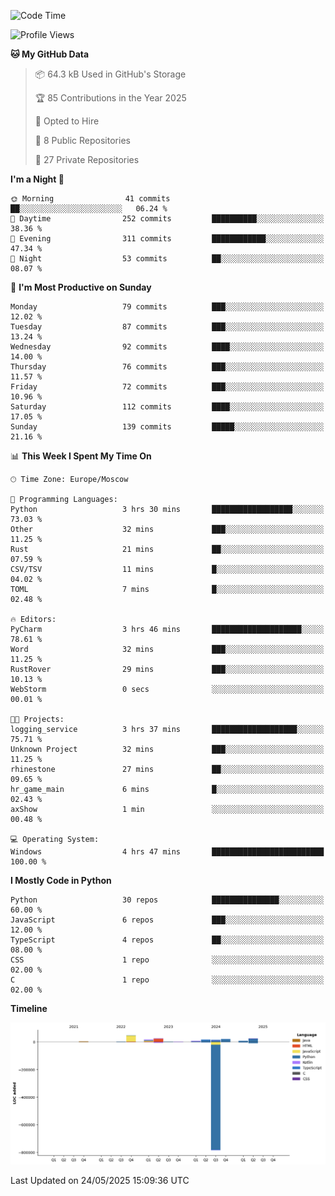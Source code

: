 <!--START_SECTION:waka-->
![Code Time](http://img.shields.io/badge/Code%20Time-672%20hrs%206%20mins-blue)

![Profile Views](http://img.shields.io/badge/Profile%20Views-0-blue)

**🐱 My GitHub Data** 

> 📦 64.3 kB Used in GitHub's Storage 
 > 
> 🏆 85 Contributions in the Year 2025
 > 
> 💼 Opted to Hire
 > 
> 📜 8 Public Repositories 
 > 
> 🔑 27 Private Repositories 
 > 
**I'm a Night 🦉** 

```text
🌞 Morning                41 commits          ██░░░░░░░░░░░░░░░░░░░░░░░   06.24 % 
🌆 Daytime                252 commits         ██████████░░░░░░░░░░░░░░░   38.36 % 
🌃 Evening                311 commits         ████████████░░░░░░░░░░░░░   47.34 % 
🌙 Night                  53 commits          ██░░░░░░░░░░░░░░░░░░░░░░░   08.07 % 
```
📅 **I'm Most Productive on Sunday** 

```text
Monday                   79 commits          ███░░░░░░░░░░░░░░░░░░░░░░   12.02 % 
Tuesday                  87 commits          ███░░░░░░░░░░░░░░░░░░░░░░   13.24 % 
Wednesday                92 commits          ████░░░░░░░░░░░░░░░░░░░░░   14.00 % 
Thursday                 76 commits          ███░░░░░░░░░░░░░░░░░░░░░░   11.57 % 
Friday                   72 commits          ███░░░░░░░░░░░░░░░░░░░░░░   10.96 % 
Saturday                 112 commits         ████░░░░░░░░░░░░░░░░░░░░░   17.05 % 
Sunday                   139 commits         █████░░░░░░░░░░░░░░░░░░░░   21.16 % 
```


📊 **This Week I Spent My Time On** 

```text
🕑︎ Time Zone: Europe/Moscow

💬 Programming Languages: 
Python                   3 hrs 30 mins       ██████████████████░░░░░░░   73.03 % 
Other                    32 mins             ███░░░░░░░░░░░░░░░░░░░░░░   11.25 % 
Rust                     21 mins             ██░░░░░░░░░░░░░░░░░░░░░░░   07.59 % 
CSV/TSV                  11 mins             █░░░░░░░░░░░░░░░░░░░░░░░░   04.02 % 
TOML                     7 mins              █░░░░░░░░░░░░░░░░░░░░░░░░   02.48 % 

🔥 Editors: 
PyCharm                  3 hrs 46 mins       ████████████████████░░░░░   78.61 % 
Word                     32 mins             ███░░░░░░░░░░░░░░░░░░░░░░   11.25 % 
RustRover                29 mins             ███░░░░░░░░░░░░░░░░░░░░░░   10.13 % 
WebStorm                 0 secs              ░░░░░░░░░░░░░░░░░░░░░░░░░   00.01 % 

🐱‍💻 Projects: 
logging_service          3 hrs 37 mins       ███████████████████░░░░░░   75.71 % 
Unknown Project          32 mins             ███░░░░░░░░░░░░░░░░░░░░░░   11.25 % 
rhinestone               27 mins             ██░░░░░░░░░░░░░░░░░░░░░░░   09.65 % 
hr_game_main             6 mins              █░░░░░░░░░░░░░░░░░░░░░░░░   02.43 % 
axShow                   1 min               ░░░░░░░░░░░░░░░░░░░░░░░░░   00.48 % 

💻 Operating System: 
Windows                  4 hrs 47 mins       █████████████████████████   100.00 % 
```

**I Mostly Code in Python** 

```text
Python                   30 repos            ███████████████░░░░░░░░░░   60.00 % 
JavaScript               6 repos             ███░░░░░░░░░░░░░░░░░░░░░░   12.00 % 
TypeScript               4 repos             ██░░░░░░░░░░░░░░░░░░░░░░░   08.00 % 
CSS                      1 repo              ░░░░░░░░░░░░░░░░░░░░░░░░░   02.00 % 
C                        1 repo              ░░░░░░░░░░░░░░░░░░░░░░░░░   02.00 % 
```



**Timeline**

![Lines of Code chart](https://raw.githubusercontent.com/adlemx/adlemx/main/assets/bar_graph.png)


 Last Updated on 24/05/2025 15:09:36 UTC
<!--END_SECTION:waka-->
